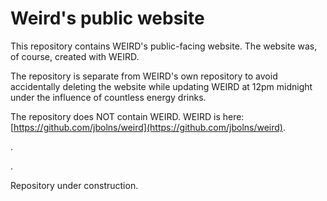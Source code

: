 # Weird's public website
This repository contains WEIRD's public-facing website. The website was, of course, created with WEIRD.

The repository is separate from WEIRD's own repository to avoid accidentally deleting the website while updating WEIRD at 12pm midnight under the influence of countless energy drinks.

The repository does NOT contain WEIRD. WEIRD is here: [https://github.com/jbolns/weird](https://github.com/jbolns/weird).

.

.

Repository under construction.
